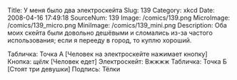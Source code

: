 Title: У меня было два электроскейта 
Slug: 139 
Category: xkcd 
Date: 2008-04-16 17:49:18 
SourceNum: 139 
Image: /comics/139.png 
MicroImage: /comics/139_micro.png 
MiniImage: /comics/139_mini.png 
Description: Оба моих скейта были довольно дешёвыми и сломались из-за частого использования; если я перееду в город, то куплю хороший. 

Табличка: Точка А
[Человек на электроскейте нажимает кнопку]
Кнопка: *щёлк*
[Человек едет]
Электроскейт: Вжжжж
Табличка: Точка Б
[Стоят три девушки]
Подпись: Тёлки